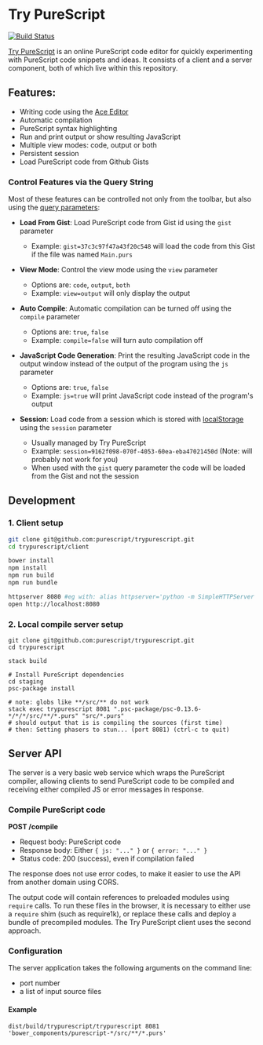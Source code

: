 # Try PureScript

[![Build Status](https://api.travis-ci.org/purescript/trypurescript.svg?branch=master)](http://travis-ci.org/purescript/trypurescript)

[Try PureScript](https://try.purescript.org) is an online PureScript code editor for quickly experimenting with PureScript code snippets and ideas. It consists of a client and a server component, both of which live within this repository.

## Features:

- Writing code using the [Ace Editor](http://ace.c9.io)
- Automatic compilation
- PureScript syntax highlighting
- Run and print output or show resulting JavaScript
- Multiple view modes: code, output or both
- Persistent session
- Load PureScript code from Github Gists

### Control Features via the Query String

Most of these features can be controlled not only from the toolbar, but also using the [query parameters](https://en.wikipedia.org/wiki/Query_string):

- **Load From Gist**: Load PureScript code from Gist id using the `gist` parameter
    - Example: `gist=37c3c97f47a43f20c548` will load the code from this Gist if the file was named `Main.purs`

- **View Mode**: Control the view mode using the `view` parameter
    - Options are: `code`, `output`, `both`
    - Example: `view=output` will only display the output

- **Auto Compile**: Automatic compilation can be turned off using the `compile` parameter
    - Options are: `true`, `false`
    - Example: `compile=false` will turn auto compilation off

- **JavaScript Code Generation**: Print the resulting JavaScript code in the output window instead of the output of the program using the `js` parameter
    - Options are: `true`, `false`
    - Example: `js=true` will print JavaScript code instead of the program's output

- **Session**: Load code from a session which is stored with [localStorage](https://developer.mozilla.org/en-US/docs/Web/API/Window/localStorage) using the `session` parameter
    - Usually managed by Try PureScript
    - Example: `session=9162f098-070f-4053-60ea-eba47021450d` (Note: will probably not work for you)
    - When used with the `gist` query parameter the code will be loaded from the Gist and not the session

## Development

### 1. Client setup

```sh
git clone git@github.com:purescript/trypurescript.git
cd trypurescript/client

bower install
npm install
npm run build
npm run bundle

httpserver 8080 #eg with: alias httpserver='python -m SimpleHTTPServer'
open http://localhost:8080
```

### 2. Local compile server setup

```
git clone git@github.com:purescript/trypurescript.git
cd trypurescript

stack build

# Install PureScript dependencies
cd staging
psc-package install

# note: globs like **/src/** do not work
stack exec trypurescript 8081 ".psc-package/psc-0.13.6-*/*/*/src/**/*.purs" "src/*.purs"
# should output that is is compiling the sources (first time)
# then: Setting phasers to stun... (port 8081) (ctrl-c to quit)
```

## Server API

The server is a very basic web service which wraps the PureScript compiler, allowing clients to send PureScript code to be compiled and receiving either compiled JS or error messages in response.

### Compile PureScript code

**POST /compile**

- Request body: PureScript code
- Response body: Either `{ js: "..." }` or `{ error: "..." }`
- Status code: 200 (success), even if compilation failed

The response does not use error codes, to make it easier to use the API from another domain using CORS.

The output code will contain references to preloaded modules using `require` calls.
To run these files in the browser, it is necessary to either use a `require` shim (such as require1k), or replace these calls and deploy a bundle of precompiled modules.
The Try PureScript client uses the second approach.

### Configuration

The server application takes the following arguments on the command line:

- port number
- a list of input source files

#### Example

    dist/build/trypurescript/trypurescript 8081 'bower_components/purescript-*/src/**/*.purs'
